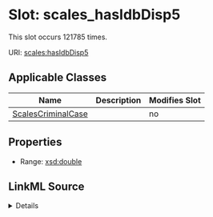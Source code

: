 

# Slot: scales_hasIdbDisp5




This slot occurs 121785 times.


URI: [scales:hasIdbDisp5](http://schemas.scales-okn.org/rdf/scales#hasIdbDisp5)



<!-- no inheritance hierarchy -->





## Applicable Classes

| Name | Description | Modifies Slot |
| --- | --- | --- |
| [ScalesCriminalCase](../classes/ScalesCriminalCase.md) |  |  no  |







## Properties

* Range: [xsd:double](http://www.w3.org/2001/XMLSchema#double)







## LinkML Source

<details>

```yaml
name: scales_hasIdbDisp5
from_schema: okns:scales-kg
rank: 1000
slot_uri: scales:hasIdbDisp5
alias: scales_hasIdbDisp5
domain_of:
- scales_CriminalCase
range: double

```
</details>